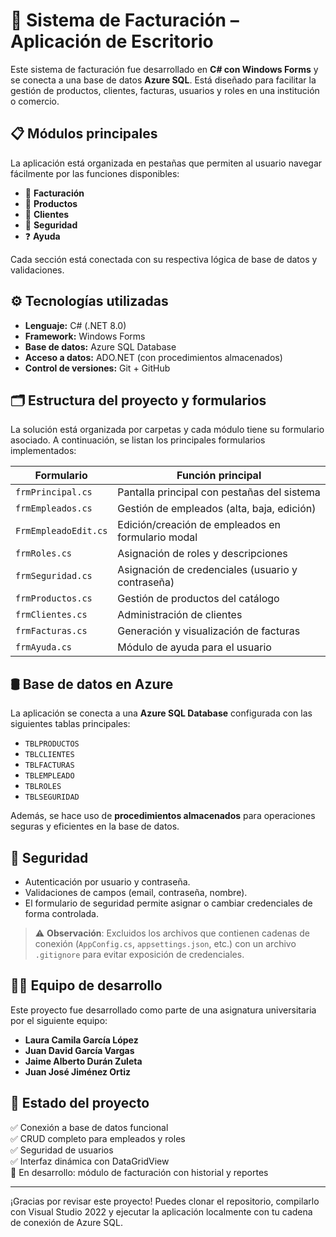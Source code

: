 # 💼 Sistema de Facturación – Aplicación de Escritorio

Este sistema de facturación fue desarrollado en **C# con Windows Forms** y se conecta a una base de datos **Azure SQL**. Está diseñado para facilitar la gestión de productos, clientes, facturas, usuarios y roles en una institución o comercio.

## 📋 Módulos principales

La aplicación está organizada en pestañas que permiten al usuario navegar fácilmente por las funciones disponibles:

- 🧾 **Facturación**
- 🛒 **Productos**
- 👤 **Clientes**
- 🔐 **Seguridad**
- ❓ **Ayuda**

Cada sección está conectada con su respectiva lógica de base de datos y validaciones.

## ⚙️ Tecnologías utilizadas

- **Lenguaje:** C# (.NET 8.0)
- **Framework:** Windows Forms
- **Base de datos:** Azure SQL Database
- **Acceso a datos:** ADO.NET (con procedimientos almacenados)
- **Control de versiones:** Git + GitHub

## 🗂️ Estructura del proyecto y formularios

La solución está organizada por carpetas y cada módulo tiene su formulario asociado. A continuación, se listan los principales formularios implementados:

| Formulario              | Función principal                                       |
|-------------------------|---------------------------------------------------------|
| `frmPrincipal.cs`       | Pantalla principal con pestañas del sistema             |
| `frmEmpleados.cs`       | Gestión de empleados (alta, baja, edición)              |
| `FrmEmpleadoEdit.cs`    | Edición/creación de empleados en formulario modal       |
| `frmRoles.cs`           | Asignación de roles y descripciones                     |
| `frmSeguridad.cs`       | Asignación de credenciales (usuario y contraseña)       |
| `frmProductos.cs`       | Gestión de productos del catálogo                       |
| `frmClientes.cs`        | Administración de clientes                              |
| `frmFacturas.cs`        | Generación y visualización de facturas                 |
| `frmAyuda.cs`           | Módulo de ayuda para el usuario                         |

## 🛢️ Base de datos en Azure

La aplicación se conecta a una **Azure SQL Database** configurada con las siguientes tablas principales:

- `TBLPRODUCTOS`
- `TBLCLIENTES`
- `TBLFACTURAS`
- `TBLEMPLEADO`
- `TBLROLES`
- `TBLSEGURIDAD`

Además, se hace uso de **procedimientos almacenados** para operaciones seguras y eficientes en la base de datos.

## 🔐 Seguridad

- Autenticación por usuario y contraseña.
- Validaciones de campos (email, contraseña, nombre).
- El formulario de seguridad permite asignar o cambiar credenciales de forma controlada.

> ⚠️ **Observación**: Excluidos los archivos que contienen cadenas de conexión (`AppConfig.cs`, `appsettings.json`, etc.) con un archivo `.gitignore` para evitar exposición de credenciales.

## 👨‍💻 Equipo de desarrollo

Este proyecto fue desarrollado como parte de una asignatura universitaria por el siguiente equipo:

- **Laura Camila García López**
- **Juan David García Vargas**
- **Jaime Alberto Durán Zuleta**
- **Juan José Jiménez Ortiz**

## 🚀 Estado del proyecto

✅ Conexión a base de datos funcional  
✅ CRUD completo para empleados y roles  
✅ Seguridad de usuarios  
✅ Interfaz dinámica con DataGridView  
🔄 En desarrollo: módulo de facturación con historial y reportes

---

¡Gracias por revisar este proyecto! Puedes clonar el repositorio, compilarlo con Visual Studio 2022 y ejecutar la aplicación localmente con tu cadena de conexión de Azure SQL.

